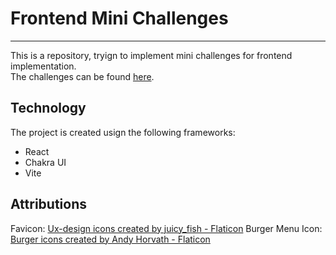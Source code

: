 # Frontend Mini Challenges
---
This is a repository, tryign to implement mini challenges for frontend implementation.  
The challenges can be found [here](https://github.com/sadanandpai/frontend-mini-challenges/).  
  
## Technology
The project is created usign the following frameworks:
* React
* Chakra UI
* Vite
  
## Attributions
Favicon: [Ux-design icons created by juicy_fish - Flaticon](https://www.flaticon.com/free-icons/ux-design)
Burger Menu Icon: [Burger icons created by Andy Horvath - Flaticon](https://www.flaticon.com/free-icons/burger)
